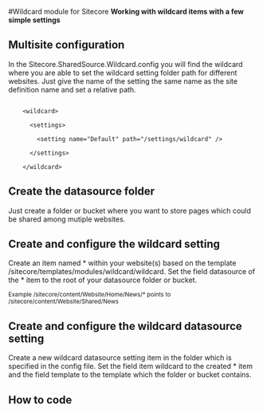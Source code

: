#Wildcard module for Sitecore
<b>Working with wildcard items with a few simple settings</b>

## Multisite configuration
<p>
In the Sitecore.SharedSource.Wildcard.config you will find the wildcard where you are able to set the wildcard setting folder path for different websites. Just give the name of the setting the same name as the site definition name and set a relative path.
</p>
<code>
    &lt;wildcard&gt;<br />
      &lt;settings&gt;<br />
        &lt;setting name=&quot;Default&quot; path=&quot;/settings/wildcard&quot; /&gt;<br />
      &lt;/settings&gt;<br />
    &lt;/wildcard&gt;
</code>

## Create the datasource folder
<p>Just create a folder or bucket where you want to store pages which could be shared among mutiple websites.</p>

## Create and configure the wildcard setting
<p>Create an item named * within your website(s) based on the template 
/sitecore/templates/modules/wildcard/wildcard. Set the field datasource of 
the * item to the root of your datasource folder or bucket.</p>
<sub>
Example /sitecore/content/Website/Home/News/* points to /sitecore/content/Website/Shared/News
</sub>

## Create and configure the wildcard datasource setting
<p>Create a new wildcard datasource setting item in the folder which is specified in the config file. Set the field item wildcard to the created * item and the field template to the template which the folder or bucket contains.</p>


## How to code










